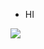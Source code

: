 - HI



![](https://komarev.com/ghpvc/?username=curaposterior&color=lightgrey)

<!---
curaposterior/curaposterior is a ✨ special ✨ repository because its `README.md` (this file) appears on your GitHub profile.
You can click the Preview link to take a look at your changes.
--->
